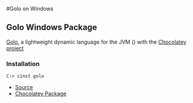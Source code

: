 #Golo on Windows

## Golo Windows Package

[Golo](https://github.com/golo-lang/golo-lang), a lightweight dynamic language for the JVM () with the [Chocolatey project](https://chocolatey.org/)

### Installation

```shell
C:> cinst golo
```

* [Source](https://github.com/golo-lang/golo-lang/releases/tag/v1.0.0)
* [Chocolatey Package](https://chocolatey.org/packages/golo/1.0.0)

